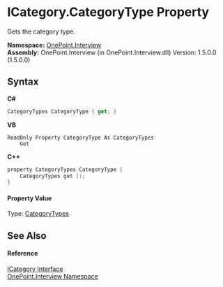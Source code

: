 # ICategory.CategoryType Property 
 

Gets the category type.

**Namespace:**&nbsp;<a href="N_OnePoint_Interview">OnePoint.Interview</a><br />**Assembly:**&nbsp;OnePoint.Interview (in OnePoint.Interview.dll) Version: 1.5.0.0 (1.5.0.0)

## Syntax

**C#**<br />
``` C#
CategoryTypes CategoryType { get; }
```

**VB**<br />
``` VB
ReadOnly Property CategoryType As CategoryTypes
	Get
```

**C++**<br />
``` C++
property CategoryTypes CategoryType {
	CategoryTypes get ();
}
```


#### Property Value
Type: <a href="T_OnePoint_Interview_CategoryTypes">CategoryTypes</a>

## See Also


#### Reference
<a href="T_OnePoint_Interview_ICategory">ICategory Interface</a><br /><a href="N_OnePoint_Interview">OnePoint.Interview Namespace</a><br />